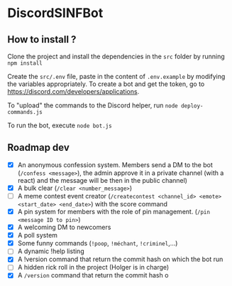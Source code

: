 # DiscordSINFBot

## How to install ?
Clone the project and install the dependencies in the `src` folder by running
```npm install```

Create the `src/.env` file, paste in the content of `.env.example` by modifying the variables appropriately.
To create a bot and get the token, go to https://discord.com/developers/applications.

To "upload" the commands to the Discord helper, run
```node deploy-commands.js```

To run the bot, execute
```node bot.js```

## Roadmap dev
- [x] An anonymous confession system. Members send a DM to the bot (`/confess <message>`), the admin approve it in a private channel (with a react) and the message will be then in the public channel) 
- [x] A bulk clear (`/clear <number_message>`)
- [ ] A meme contest event creator (`/createcontest <channel_id> <emote> <start_date> <end_date>`) with the score command
- [x] A pin system for members with the role of pin management. (`/pin <message ID to pin>`) 
- [x] A welcoming DM to newcomers
- [x] A poll system
- [x] Some funny commands (`!poop`, `!méchant`, `!criminel`,...)
- [ ] A dynamic !help listing
- [x] A !version command that return the commit hash on which the bot run
- [ ] A hidden rick roll in the project (Holger is in charge)
- [x] A `/version` command that return the commit hash o
